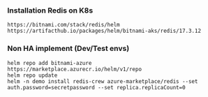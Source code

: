 ### Installation Redis on K8s
```
https://bitnami.com/stack/redis/helm
https://artifacthub.io/packages/helm/bitnami-aks/redis/17.3.12
```

### Non HA implement (Dev/Test envs)
```
helm repo add bitnami-azure https://marketplace.azurecr.io/helm/v1/repo
helm repo update
helm -n demo install redis-crew azure-marketplace/redis --set auth.password=secretpassword --set replica.replicaCount=0
```
